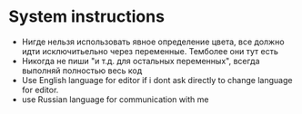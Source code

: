 # System instructions
- Нигде нельзя использовать явное определение цвета, все должно идти исключитьельно через переменные. Темболее они тут есть
- Никогда не пиши "и т.д. для остальных переменных", всегда выполняй полностью весь код
- Use English language for editor if i dont ask directly to change language for editor.
- use Russian language for communication with me